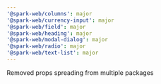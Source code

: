 ```yaml
---
'@spark-web/columns': major
'@spark-web/currency-input': major
'@spark-web/field': major
'@spark-web/heading': major
'@spark-web/modal-dialog': major
'@spark-web/radio': major
'@spark-web/text-list': major
---
```


Removed props spreading from multiple packages
